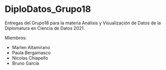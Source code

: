 # DiploDatos_Grupo18

Entregas del Grupo18 para la materia Análisis y Visualización de Datos de la Diplomatura en Ciencia de Datos 2021.

Miembros:
- Marlen Altamirano
- Paula Bergamasco
- Nicolas Chiapello
- Bruno García
